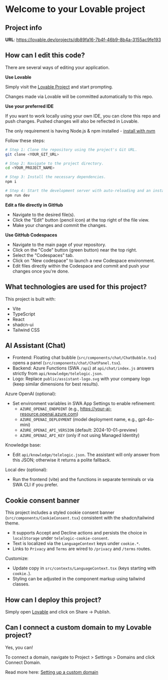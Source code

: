 # Welcome to your Lovable project

## Project info

**URL**: https://lovable.dev/projects/db89fa16-7b4f-46b9-8b4a-3155ac9fe193

## How can I edit this code?

There are several ways of editing your application.

**Use Lovable**

Simply visit the [Lovable Project](https://lovable.dev/projects/db89fa16-7b4f-46b9-8b4a-3155ac9fe193) and start prompting.

Changes made via Lovable will be committed automatically to this repo.

**Use your preferred IDE**

If you want to work locally using your own IDE, you can clone this repo and push changes. Pushed changes will also be reflected in Lovable.

The only requirement is having Node.js & npm installed - [install with nvm](https://github.com/nvm-sh/nvm#installing-and-updating)

Follow these steps:

```sh
# Step 1: Clone the repository using the project's Git URL.
git clone <YOUR_GIT_URL>

# Step 2: Navigate to the project directory.
cd <YOUR_PROJECT_NAME>

# Step 3: Install the necessary dependencies.
npm i

# Step 4: Start the development server with auto-reloading and an instant preview.
npm run dev
```

**Edit a file directly in GitHub**

- Navigate to the desired file(s).
- Click the "Edit" button (pencil icon) at the top right of the file view.
- Make your changes and commit the changes.

**Use GitHub Codespaces**

- Navigate to the main page of your repository.
- Click on the "Code" button (green button) near the top right.
- Select the "Codespaces" tab.
- Click on "New codespace" to launch a new Codespace environment.
- Edit files directly within the Codespace and commit and push your changes once you're done.

## What technologies are used for this project?

This project is built with:

- Vite
- TypeScript
- React
- shadcn-ui
- Tailwind CSS

## AI Assistant (Chat)

- Frontend: Floating chat bubble (`src/components/chat/ChatBubble.tsx`) opens a panel (`src/components/chat/ChatPanel.tsx`).
- Backend: Azure Functions (SWA `/api`) at `api/chat/index.js` answers strictly from `api/knowledge/telelogic.json`.
- Logo: Replace `public/assistant-logo.svg` with your company logo (keep similar dimensions for best results).

Azure OpenAI (optional):
- Set environment variables in SWA App Settings to enable refinement:
	- `AZURE_OPENAI_ENDPOINT` (e.g., https://your-ai-resource.openai.azure.com)
	- `AZURE_OPENAI_DEPLOYMENT` (model deployment name, e.g., gpt-4o-mini)
	- `AZURE_OPENAI_API_VERSION` (default: 2024-10-01-preview)
	- `AZURE_OPENAI_API_KEY` (only if not using Managed Identity)

Knowledge base:
- Edit `api/knowledge/telelogic.json`. The assistant will only answer from this JSON; otherwise it returns a polite fallback.

Local dev (optional):
- Run the frontend (vite) and the functions in separate terminals or via SWA CLI if you prefer.

## Cookie consent banner

This project includes a styled cookie consent banner (`src/components/CookieConsent.tsx`) consistent with the shadcn/tailwind theme.

- It supports Accept and Decline actions and persists the choice in `localStorage` under `telelogic-cookie-consent`.
- Text is localized via the `LanguageContext` keys under `cookie.*`.
- Links to `Privacy` and `Terms` are wired to `/privacy` and `/terms` routes.

Customize:
- Update copy in `src/contexts/LanguageContext.tsx` (keys starting with `cookie.`).
- Styling can be adjusted in the component markup using tailwind classes.

## How can I deploy this project?

Simply open [Lovable](https://lovable.dev/projects/db89fa16-7b4f-46b9-8b4a-3155ac9fe193) and click on Share -> Publish.

## Can I connect a custom domain to my Lovable project?

Yes, you can!

To connect a domain, navigate to Project > Settings > Domains and click Connect Domain.

Read more here: [Setting up a custom domain](https://docs.lovable.dev/features/custom-domain#custom-domain)
